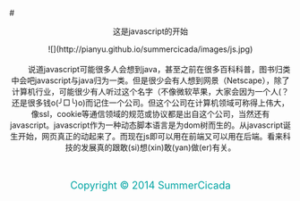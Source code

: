 #<center>这是javascript的开始<center>

<center>![](http://pianyu.github.io/summercicada/images/js.jpg)</center>
<br/>
&nbsp;&nbsp;&nbsp;&nbsp;&nbsp;&nbsp;&nbsp;&nbsp;说道javascript可能很多人会想到java，甚至之前在很多百科科普，图书归类中会吧javascript与java归为一类。但是很少会有人想到网景（Netscape），除了计算机行业，可能很少有人听过这个名字（不像微软苹果，大家会因为一个人(？还是很多钱o(╯□╰)o)而记住一个公司。但这个公司在计算机领域可称得上伟大，像ssl，cookie等通信领域的规范或协议都是出自这个公司，当然还有javascript。javascript作为一种动态脚本语言是为dom树而生的。从javascript诞生开始，网页真正的动起来了。而现在js即可以用在前端又可以用在后端。看来科技的发展真的跟敢(si)想(xin)敢(yan)做(er)有关。


<br/>
<br/>
<br/>

<center><p style="color:#00a4a3"><font size="4">Copyright &copy; 2014 SummerCicada</font></p></center>